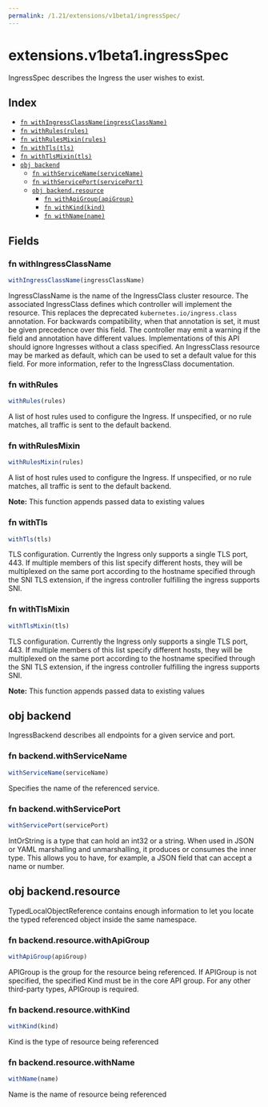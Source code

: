 ```yaml
---
permalink: /1.21/extensions/v1beta1/ingressSpec/
---
```


# extensions.v1beta1.ingressSpec

IngressSpec describes the Ingress the user wishes to exist.

## Index

* [`fn withIngressClassName(ingressClassName)`](#fn-withingressclassname)
* [`fn withRules(rules)`](#fn-withrules)
* [`fn withRulesMixin(rules)`](#fn-withrulesmixin)
* [`fn withTls(tls)`](#fn-withtls)
* [`fn withTlsMixin(tls)`](#fn-withtlsmixin)
* [`obj backend`](#obj-backend)
  * [`fn withServiceName(serviceName)`](#fn-backendwithservicename)
  * [`fn withServicePort(servicePort)`](#fn-backendwithserviceport)
  * [`obj backend.resource`](#obj-backendresource)
    * [`fn withApiGroup(apiGroup)`](#fn-backendresourcewithapigroup)
    * [`fn withKind(kind)`](#fn-backendresourcewithkind)
    * [`fn withName(name)`](#fn-backendresourcewithname)

## Fields

### fn withIngressClassName

```ts
withIngressClassName(ingressClassName)
```

IngressClassName is the name of the IngressClass cluster resource. The associated IngressClass defines which controller will implement the resource. This replaces the deprecated `kubernetes.io/ingress.class` annotation. For backwards compatibility, when that annotation is set, it must be given precedence over this field. The controller may emit a warning if the field and annotation have different values. Implementations of this API should ignore Ingresses without a class specified. An IngressClass resource may be marked as default, which can be used to set a default value for this field. For more information, refer to the IngressClass documentation.

### fn withRules

```ts
withRules(rules)
```

A list of host rules used to configure the Ingress. If unspecified, or no rule matches, all traffic is sent to the default backend.

### fn withRulesMixin

```ts
withRulesMixin(rules)
```

A list of host rules used to configure the Ingress. If unspecified, or no rule matches, all traffic is sent to the default backend.

**Note:** This function appends passed data to existing values

### fn withTls

```ts
withTls(tls)
```

TLS configuration. Currently the Ingress only supports a single TLS port, 443. If multiple members of this list specify different hosts, they will be multiplexed on the same port according to the hostname specified through the SNI TLS extension, if the ingress controller fulfilling the ingress supports SNI.

### fn withTlsMixin

```ts
withTlsMixin(tls)
```

TLS configuration. Currently the Ingress only supports a single TLS port, 443. If multiple members of this list specify different hosts, they will be multiplexed on the same port according to the hostname specified through the SNI TLS extension, if the ingress controller fulfilling the ingress supports SNI.

**Note:** This function appends passed data to existing values

## obj backend

IngressBackend describes all endpoints for a given service and port.

### fn backend.withServiceName

```ts
withServiceName(serviceName)
```

Specifies the name of the referenced service.

### fn backend.withServicePort

```ts
withServicePort(servicePort)
```

IntOrString is a type that can hold an int32 or a string.  When used in JSON or YAML marshalling and unmarshalling, it produces or consumes the inner type.  This allows you to have, for example, a JSON field that can accept a name or number.

## obj backend.resource

TypedLocalObjectReference contains enough information to let you locate the typed referenced object inside the same namespace.

### fn backend.resource.withApiGroup

```ts
withApiGroup(apiGroup)
```

APIGroup is the group for the resource being referenced. If APIGroup is not specified, the specified Kind must be in the core API group. For any other third-party types, APIGroup is required.

### fn backend.resource.withKind

```ts
withKind(kind)
```

Kind is the type of resource being referenced

### fn backend.resource.withName

```ts
withName(name)
```

Name is the name of resource being referenced